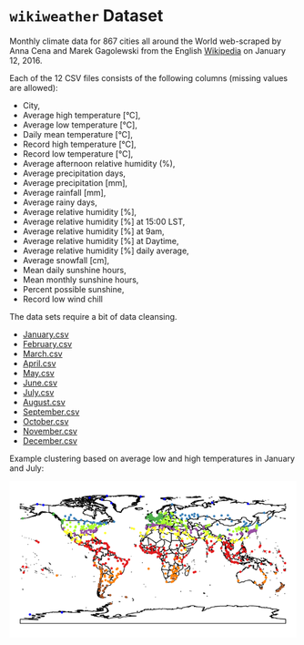 # `wikiweather` Dataset

Monthly climate data for 867 cities all around the World web-scraped by
Anna Cena and Marek Gagolewski from the English
[Wikipedia](https://en.wikipedia.org) on January 12, 2016.


Each of the 12 CSV files consists of the following columns
(missing values are allowed):

* City,
* Average high temperature [°C],
* Average low temperature [°C],
* Daily mean temperature [°C],
* Record high temperature [°C],
* Record low temperature [°C],
* Average afternoon relative humidity (%),
* Average precipitation days,
* Average precipitation [mm],
* Average rainfall [mm],
* Average rainy days,
* Average relative humidity [%],
* Average relative humidity [%] at 15:00 LST,
* Average relative humidity [%] at 9am,
* Average relative humidity [%] at Daytime,
* Average relative humidity [%] daily average,
* Average snowfall [cm],
* Mean daily sunshine hours,
* Mean monthly sunshine hours,
* Percent possible sunshine,
* Record low wind chill

The data sets require a bit of data cleansing.


* [January.csv](January.csv)
* [February.csv](February.csv)
* [March.csv](March.csv)
* [April.csv](April.csv)
* [May.csv](May.csv)
* [June.csv](June.csv)
* [July.csv](July.csv)
* [August.csv](August.csv)
* [September.csv](September.csv)
* [October.csv](October.csv)
* [November.csv](November.csv)
* [December.csv](December.csv)


Example clustering based on average low and high temperatures in
January and July:

![](wikiweather.png)
